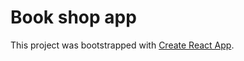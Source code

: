 # Book shop app 

This project was bootstrapped with [Create React App](https://github.com/facebook/create-react-app).

